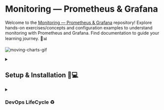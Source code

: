 # Monitoring &mdash; Prometheus & Grafana

Welcome to the [Monitoring &mdash; Prometheus & Grafana](#monitoring--prometheus--grafana) repository! Explore hands-on exercises/concepts and configuration examples to understand monitoring with Prometheus and Grafana. Find documentation to guide your learning journey. 🚀📊

![moving-charts-gif](https://media.licdn.com/dms/image/C5612AQGvgZ3yDchrvg/article-cover_image-shrink_720_1280/0/1593057704922?e=1707350400&v=beta&t=fyMtK7q5m252qzvoZfyaui38GCTw1G392IwI0w5vqe0)

<details>
<summary>

## Setup & Installation 🔧💻

</summary>

1. Download [VirtualBox](https://www.oracle.com/in/virtualization/technologies/vm/downloads/virtualbox-downloads.html) (or follow instructions to [install virtual box in ubuntu](https://tecadmin.net/install-virtualbox-on-ubuntu-20-04/))
2. Download [Ubuntu Server Image `18.04`](https://releases.ubuntu.com/18.04/).
3. Open Virtual Box and allocate 10GB fixed disk, 2 CPUs, and mount the image as Bridge (adapter) in the Network tab.
4. Now while installing Ubuntu Server, make sure to install `OpenSSH` (and installing `prometheus` is optional).
5. Once installation is completed and you're logged in to your user (note down the IP for remote access), just update and upgrade your vm:

   ```sh
   sudo apt-get update && sudo apt-get upgrade
   ```

6. Before the next step, `poweroff` the vm and start the ubuntu server vm in headless mode.
7. Download, Install, and Open [VSCode](https://code.visualstudio.com/download):
   1. Install the [`Remote SSH`](https://marketplace.visualstudio.com/items?itemName=ms-vscode-remote.remote-ssh) extension from Microsoft.
   2. `Ctrl + Shift + P` and type in `Remote-SSH: Add new SSH Host...`, and click on the option. A prompt for username and IP will be asked where you've to type in:

      ```sh
      ssh <username>@<ubuntu-server-ip> # make sure the ubuntu server vm is started in headless mode
      ```

   3. Choose a configuration file for configuring SSH keys and then the `Remote-SSH` extension will prompt for password, once you type it in, a dialog to `Confirm` will be asked where you've to click `Confirm` to connect to the vm via VSCode.
   4. You can now access your entire server vm via VSCode, and your explorer in VSCode should resemble the following:

      ![vscode-explorer-first-time-connect-ssh](./img/vscode-explorer-first-time-connect-ssh.png)
8. Download `docker` from <https://get.docker.com> as follows:

   ```sh
   # Download Docker Script
   sudo curl -fsSL https://get.docker.com -o install-docker.sh

   # Do a dry-run (optional)
   sudo sh install-docker.sh --dry-run

   # Install Docker
   sudo sh install-docker.sh

   # Add the current user to 'docker' group
   sudo usermod -aG docker ${USER}

   # Use docker and check running containers
   docker ps # this command won't work unless the user is `sudo`
   ```

</details>

<details>
<summary>

### DevOps LifeCycle ♻️

</summary>

![devops-lifecycle](https://cacoo.com/wp-app/uploads/2021/06/continuous-development-visual.png)

- `Plan` & `Code` together is known as `Continuos Development`,
- `Build` & `Test` together is known as `Continuos Integration` &mdash; sometimes also called _Heart of DevOps_,
- `Release` & `Deploy` together is known as `Continuous Deployment`, and
- `Operate` & `Monitor` together is known as `Continuos Monitoring`.

`Continuos Monitoring` is considered the most crucial stage in the DevOps LifeCycle as in this stage we can check if the system is running in accordance to the standards that are expected by the end-users, and here's where we can check the health of the system and application performance.

With these valuable metrics, we are then able to add further benefit to the overall performance to our environment such as reducing support costs, improving productivity, and increasing system reliability, and from the analytics and reporting generated from the `monitoring` stage, we can have a clear vision for further planning of development of the application and system.

`Monitoring` has the following 5 stages:

![monitoring-stages-devops](./img/devops-monitoring-stages.png)

</details>
